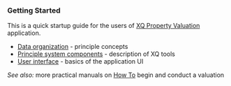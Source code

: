 ---
---
### Getting Started

This is a quick startup guide for the users of [XQ Property Valuation](http://exquance.com/products-valuation) application.


* [Data organization](/getstarted/data.html) - principle concepts
* [Principle system components](/getstarted/system.html) - description of XQ tools
* [User interface](/getstarted/interface.html) - basics of the application UI


_See also:_ more practical manuals on [How To](/howto/index.html) begin and conduct a valuation 
